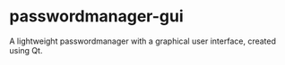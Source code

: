 # passwordmanager-gui
A lightweight passwordmanager with a graphical user interface, created using Qt.
